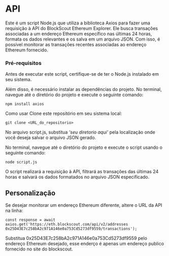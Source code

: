 # **API**

Este é um script Node.js que utiliza a biblioteca Axios para fazer uma requisição à API do BlockScout Ethereum Explorer. Ele busca transações associadas a um endereço Ethereum específico nas últimas 24 horas, formata os dados relevantes e os salva em um arquivo JSON. Com isso, é possível monitorar as transações recentes associadas ao endereço Ethereum fornecido.

### **Pré-requisitos**

Antes de executar este script, certifique-se de ter o Node.js instalado em seu sistema. 

Além disso, é necessário instalar as dependências do projeto. No terminal, navegue até o diretório do projeto e execute o seguinte comando:

```
npm install axios
```

Como usar
Clone este repositório em seu sistema local:

```
git clone <URL_do_repositorio>
```

No arquivo script.js, substitua *'seu diretorio aqui'* pela localização onde você deseja salvar o arquivo JSON gerado.

No terminal, navegue até o diretório do projeto e execute o script usando o seguinte comando:

```
node script.js
```

O script realizará a requisição à API, filtrará as transações das últimas 24 horas e salvará os dados formatados no arquivo JSON especificado.

## **Personalização**

Se desejar monitorar um endereço Ethereum diferente, altere o URL da API na linha:

```
const response = await axios.get('https://eth.blockscout.com/api/v2/addresses 0x25D43E7c258bA2c971A146e0a753Cd5273df9559/transactions');
```

Substitua 0x25D43E7c258bA2c971A146e0a753Cd5273df9559 pelo endereço Ethereum desejado, esse enderço é apenas um endereço publico fornecido no site do blockscout.